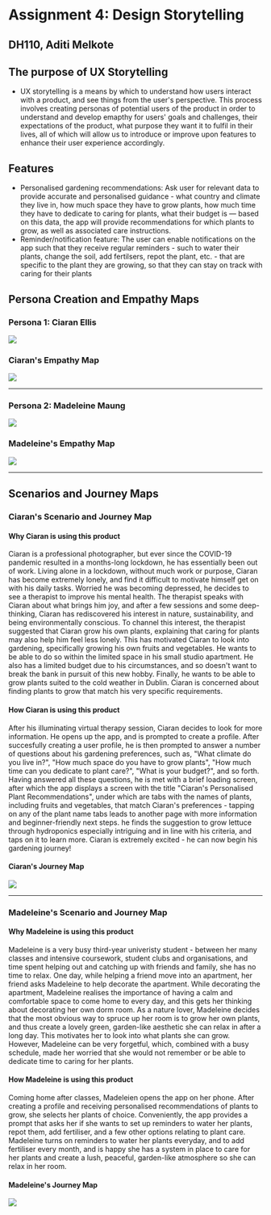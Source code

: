 # Assignment 4: Design Storytelling
## DH110, Aditi Melkote

## The purpose of UX Storytelling

- UX storytelling is a means by which to understand how users interact with a product, and see things from the user's perspective.  This process involves creating personas of potential users of  the product in order to understand and develop emapthy for users' goals and challenges, their expectations of the product, what purpose they want it to fulfil in their lives, all of which will allow us to introduce or improve upon features to enhance their user experience accordingly. 

## Features

- Personalised gardening recommendations: Ask user for relevant data to provide accurate and personalised guidance - what country and climate they live in, how much space they have to grow plants, how much time they have to dedicate to caring for plants, what their budget is — based on this data, the app will provide recommendations for which plants to grow, as well as associated care instructions.
- Reminder/notification feature: The user can enable notifications on the app such that they receive regular reminders - such to water their plants, change the soil, add fertilsers, repot the plant, etc. - that are specific to the plant they are growing,  so that they can stay on track with caring for their plants

## Persona Creation and Empathy Maps
### Persona 1: Ciaran Ellis

<img src="/images/ciaran_1.png">

### Ciaran's Empathy Map

<img src="/images/ciaran_2.png">

---

### Persona 2: Madeleine Maung

 <img src="/images/mad_1.png">
 
 ### Madeleine's Empathy Map
 
 <img src="/images/mad_2.png">
 
 ---
 
 ## Scenarios and Journey Maps
 
 ### Ciaran's Scenario and Journey Map
 
 #### Why Ciaran is using this product
 
Ciaran is a professional photographer, but ever since the COVID-19 pandemic resulted in a months-long lockdown, he has essentially been out of work. Living alone in a lockdown, without much work or purpose, Ciaran has become extremely lonely, and find it difficult to motivate himself get on with his daily tasks. Worried he was becoming depressed, he decides to see a therapist to improve his mental health. The therapist speaks with Ciaran about what brings him joy, and after a few sessions and some deep-thinking, Ciaran has rediscovered his interest in nature, sustainability, and being environmentally conscious. To channel this interest, the therapist suggested that Ciaran grow his own plants, explaining that caring for plants may also help him feel less lonely. This has motivated Ciaran to look into gardening, specifically growing his own fruits and vegetables. He wants to be able to do so within the limited space in his small studio apartment. He also has a limited budget due to his circumstances, and so doesn't want to break the bank in pursuit of this new hobby. Finally, he wants to be able to grow plants suited to the cold weather in Dublin. Ciaran is concerned about finding plants to grow that match his very specific requirements.
 
 #### How Ciaran is using this product
 
After his illuminating virtual therapy session, Ciaran decides to look for more information. He opens up the app, and is prompted to create a profile. After succesfully creating a user profile, he is then prompted to answer a number of questions about his gardening preferences, such as, "What climate do you live in?", "How much space do you have to grow plants", "How much time can you dedicate to plant care?", "What is your budget?", and so forth. Having answered all these questions, he is met with a brief loading screen, after which the app displays a screen with the title "Ciaran's Personalised Plant Recommendations", under which are tabs with the names of plants, including fruits and vegetables, that match Ciaran's preferences - tapping on any of the plant name tabs leads to another page with more information and beginner-friendly next steps. he finds the suggestion to grow lettuce through hydroponics especially intriguing and in line with his criteria, and taps on it to learn more. Ciaran is extremely excited - he can now begin his gardening journey!

#### Ciaran's Journey Map

<img src="/images/ciaran_3.png">

---

### Madeleine's Scenario and Journey Map

#### Why Madeleine is using this product

Madeleine is a very busy third-year univeristy student - between her many classes and intensive coursework, student clubs and organisations, and time spent helping out and catching up with friends and family, she has no time to relax. One day, while helping a friend move into an apartment, her friend asks Madeleine to help decorate the apartment. While decorating the apartment, Madeleine realises the importance of having a calm and comfortable space to come home to every day, and this gets her thinking about decorating her own dorm room. As a nature lover, Madeleine decides that the most obvious way to spruce up her room is to grow her own plants, and thus create a lovely green, garden-like aesthetic she can relax in after a long day. This motivates her to look into what plants she can grow. However, Madeleine can be very forgetful, which, combined with a busy schedule, made her worried that she would not remember or be able to dedicate time to caring for her plants.

#### How Madeleine is using this product

Coming home after classes, Madeleien opens the app on her phone. After creating a profile and receiving personalised recommendations of plants to grow, she selects her plants of choice. Conveniently, the app provides a prompt that asks her if she wants to set up reminders to water her plants, repot them, add fertiliser, and a few other options relating to plant care. Madeleine turns on reminders to water her plants everyday, and to add fertiliser every month, and is happy she has a system in place to care for her plants and create a lush, peaceful, garden-like atmosphere so she can relax in her room.

#### Madeleine's Journey Map

<img src="/images/mad_3.png">


 
 
